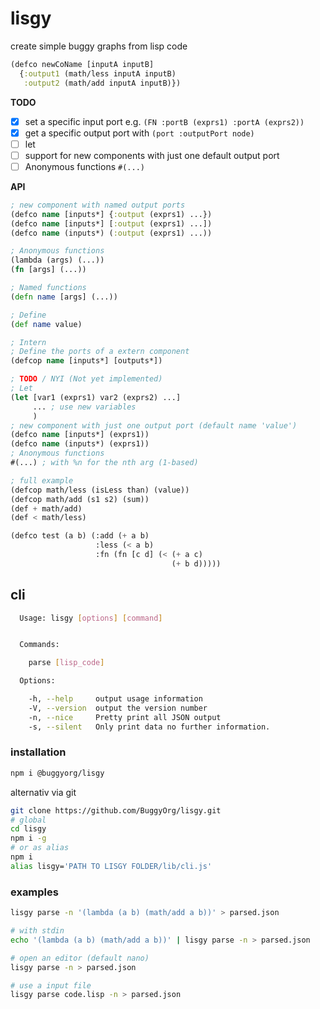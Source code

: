 # lisgy
create simple buggy graphs from lisp code

```clojure
(defco newCoName [inputA inputB] 
  {:output1 (math/less inputA inputB) 
   :output2 (math/add inputA inputB)})
```

**TODO**
- [x] set a specific input port e.g. `(FN :portB (exprs1) :portA (exprs2))`
- [x] get a specific output port with `(port :outputPort node)`
- [ ] let
- [ ] support for new components with just one default output port
- [ ] Anonymous functions `#(...)`

**API**
```clojure
; new component with named output ports
(defco name [inputs*] {:output (exprs1) ...})
(defco name [inputs*] [:output (exprs1) ...])
(defco name (inputs*) (:output (exprs1) ...))

; Anonymous functions 
(lambda (args) (...))
(fn [args] (...))

; Named functions
(defn name [args] (...))

; Define
(def name value)

; Intern
; Define the ports of a extern component
(defcop name [inputs*] [outputs*])

; TODO / NYI (Not yet implemented)
; Let
(let [var1 (exprs1) var2 (exprs2) ...]
     ... ; use new variables
     )
; new component with just one output port (default name 'value')
(defco name [inputs*] (exprs1))
(defco name (inputs*) (exprs1))
; Anonymous functions 
#(...) ; with %n for the nth arg (1-based)
```

```lisp
; full example
(defcop math/less (isLess than) (value))
(defcop math/add (s1 s2) (sum))
(def + math/add)
(def < math/less)

(defco test (a b) (:add (+ a b) 
                   :less (< a b) 
                   :fn (fn [c d] (< (+ a c) 
                                    (+ b d)))))

```

## cli

```bash
  Usage: lisgy [options] [command]


  Commands:

    parse [lisp_code]

  Options:

    -h, --help     output usage information
    -V, --version  output the version number
    -n, --nice     Pretty print all JSON output
    -s, --silent   Only print data no further information.
```

### installation
```bash
npm i @buggyorg/lisgy
```

alternativ via git
```bash
git clone https://github.com/BuggyOrg/lisgy.git
# global
cd lisgy
npm i -g
# or as alias
npm i
alias lisgy='PATH TO LISGY FOLDER/lib/cli.js'
```

### examples

```bash
lisgy parse -n '(lambda (a b) (math/add a b))' > parsed.json

# with stdin
echo '(lambda (a b) (math/add a b))' | lisgy parse -n > parsed.json

# open an editor (default nano)
lisgy parse -n > parsed.json

# use a input file
lisgy parse code.lisp -n > parsed.json
```
